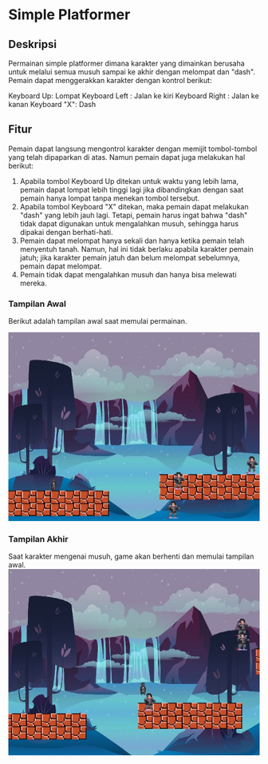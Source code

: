 # Simple Platformer

## Deskripsi

Permainan simple platformer dimana karakter yang dimainkan berusaha untuk melalui semua musuh sampai ke akhir dengan melompat dan "dash". Pemain dapat menggerakkan karakter dengan kontrol berikut:

Keyboard Up: Lompat
Keyboard Left : Jalan ke kiri
Keyboard Right : Jalan ke kanan
Keyboard "X": Dash

## Fitur

Pemain dapat langsung mengontrol karakter dengan memijit tombol-tombol yang telah dipaparkan di atas. Namun pemain dapat juga melakukan hal berikut:

1. Apabila tombol Keyboard Up ditekan untuk waktu yang lebih lama, pemain dapat lompat lebih tinggi lagi jika dibandingkan dengan saat pemain hanya lompat tanpa menekan tombol tersebut.
2. Apabila tombol Keyboard "X" ditekan, maka pemain dapat melakukan "dash" yang lebih jauh lagi. Tetapi, pemain harus ingat bahwa "dash" tidak dapat digunakan untuk mengalahkan musuh, sehingga harus dipakai dengan berhati-hati.
3. Pemain dapat melompat hanya sekali dan hanya ketika pemain telah menyentuh tanah. Namun, hal ini tidak berlaku apabila karakter pemain jatuh; jika karakter pemain jatuh dan belum melompat sebelumnya, pemain dapat melompat.
4. Pemain tidak dapat mengalahkan musuh dan hanya bisa melewati mereka.

### Tampilan Awal
Berikut adalah tampilan awal saat memulai permainan. 

![](https://github.com/glorypuncuna/Proyek-Akhir-Proglan-1---Kel-15/blob/master/images/Tampilan%20Awal.jpg)

### Tampilan Akhir
Saat karakter mengenai musuh, game akan berhenti dan memulai tampilan awal.
![](https://github.com/glorypuncuna/Proyek-Akhir-Proglan-1---Kel-15/blob/master/images/Tampilan%20Akhir.jpg)
